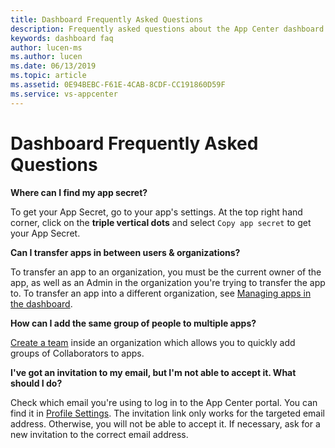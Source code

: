 ```yaml
---
title: Dashboard Frequently Asked Questions
description: Frequently asked questions about the App Center dashboard
keywords: dashboard faq
author: lucen-ms
ms.author: lucen
ms.date: 06/13/2019
ms.topic: article
ms.assetid: 0E94BEBC-F61E-4CAB-8CDF-CC191860D59F
ms.service: vs-appcenter
---
```


# Dashboard Frequently Asked Questions

**Where can I find my app secret?**

To get your App Secret, go to your app's settings. At the top right hand corner, click on the **triple vertical dots** and select `Copy app secret` to get your App Secret.

**Can I transfer apps in between users & organizations?**

To transfer an app to an organization, you must be the current owner of the app, as well as an Admin in the organization you're trying to transfer the app to. To transfer an app into a different organization, see [Managing apps in the dashboard](~/dashboard/creating-and-managing-apps.md#transferring-an-app).

**How can I add the same group of people to multiple apps?**

[Create a team](~/dashboard/creating-and-managing-teams.md) inside an organization which allows you to quickly add groups of Collaborators to apps.

**I've got an invitation to my email, but I'm not able to accept it. What should I do?**

Check which email you're using to log in to the App Center portal. You can find it in [Profile Settings](https://appcenter.ms/settings/profile). The invitation link only works for the targeted email address. Otherwise, you will not be able to accept it. If necessary, ask for a new invitation to the correct email address.